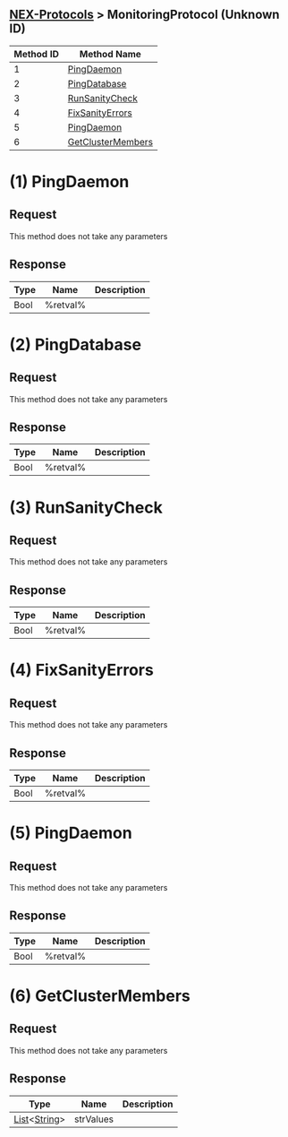 ## [NEX-Protocols](https://github.com/kinnay/NintendoClients/wiki/NEX-Protocols) > MonitoringProtocol (Unknown ID)

| Method ID | Method Name |
| --- | --- |
| 1 | [PingDaemon](#1-pingdaemon) |
| 2 | [PingDatabase](#2-pingdatabase) |
| 3 | [RunSanityCheck](#3-runsanitycheck) |
| 4 | [FixSanityErrors](#4-fixsanityerrors) |
| 5 | [PingDaemon](#5-pingdaemon) |
| 6 | [GetClusterMembers](#6-getclustermembers) |

# (1) PingDaemon

## Request
This method does not take any parameters

## Response
| Type | Name | Description |
| --- | --- | --- |
| Bool | %retval% |  |

# (2) PingDatabase

## Request
This method does not take any parameters

## Response
| Type | Name | Description |
| --- | --- | --- |
| Bool | %retval% |  |

# (3) RunSanityCheck

## Request
This method does not take any parameters

## Response
| Type | Name | Description |
| --- | --- | --- |
| Bool | %retval% |  |

# (4) FixSanityErrors

## Request
This method does not take any parameters

## Response
| Type | Name | Description |
| --- | --- | --- |
| Bool | %retval% |  |

# (5) PingDaemon

## Request
This method does not take any parameters

## Response
| Type | Name | Description |
| --- | --- | --- |
| Bool | %retval% |  |

# (6) GetClusterMembers

## Request
This method does not take any parameters

## Response
| Type | Name | Description |
| --- | --- | --- |
| [List](https://github.com/kinnay/NintendoClients/wiki/NEX-Common-Types#list)&#x3C;[String](https://github.com/kinnay/NintendoClients/wiki/NEX-Common-Types#string)&#x3E; | strValues |  |